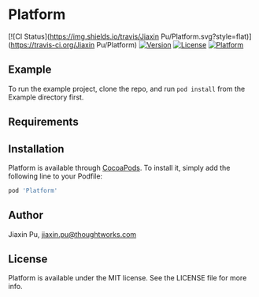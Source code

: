 # Platform

[![CI Status](https://img.shields.io/travis/Jiaxin Pu/Platform.svg?style=flat)](https://travis-ci.org/Jiaxin Pu/Platform)
[![Version](https://img.shields.io/cocoapods/v/Platform.svg?style=flat)](https://cocoapods.org/pods/Platform)
[![License](https://img.shields.io/cocoapods/l/Platform.svg?style=flat)](https://cocoapods.org/pods/Platform)
[![Platform](https://img.shields.io/cocoapods/p/Platform.svg?style=flat)](https://cocoapods.org/pods/Platform)

## Example

To run the example project, clone the repo, and run `pod install` from the Example directory first.

## Requirements

## Installation

Platform is available through [CocoaPods](https://cocoapods.org). To install
it, simply add the following line to your Podfile:

```ruby
pod 'Platform'
```

## Author

Jiaxin Pu, jiaxin.pu@thoughtworks.com

## License

Platform is available under the MIT license. See the LICENSE file for more info.
